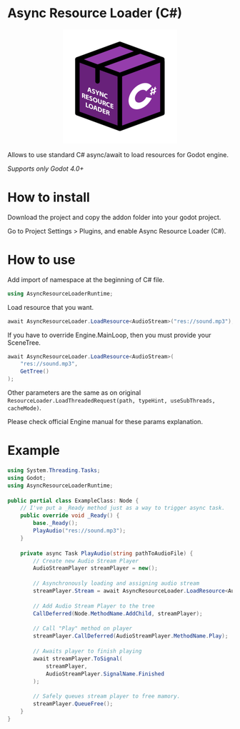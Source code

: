 # Async Resource Loader (C#)

<p align="center">
  <img width="256" height="256" src="https://raw.githubusercontent.com/ProFiLeR4100/AsyncResourceLoaderForCS/master/images/logo.png">
</p>

Allows to use standard C# async/await to load resources for Godot engine.

_Supports only Godot 4.0+_

# How to install

Download the project and copy the addon folder into your godot project.

Go to Project Settings > Plugins, and enable Async Resource Loader (C#).

# How to use

Add import of namespace at the beginning of C# file.
```csharp
using AsyncResourceLoaderRuntime;
```

Load resource that you want.
```csharp
await AsyncResourceLoader.LoadResource<AudioStream>("res://sound.mp3");
```

If you have to override Engine.MainLoop, then you must provide your SceneTree.
```csharp
await AsyncResourceLoader.LoadResource<AudioStream>(
    "res://sound.mp3",
    GetTree()
);
```

Other parameters are the same as on original `ResourceLoader.LoadThreadedRequest(path, typeHint, useSubThreads, cacheMode)`.

Please check official Engine manual for these params explanation.

# Example

```csharp
using System.Threading.Tasks;
using Godot;
using AsyncResourceLoaderRuntime;

public partial class ExampleClass: Node {
    // I've put a _Ready method just as a way to trigger async task.
    public override void _Ready() {
        base._Ready();
        PlayAudio("res://sound.mp3");
    }

    private async Task PlayAudio(string pathToAudioFile) {
        // Create new Audio Stream Player
        AudioStreamPlayer streamPlayer = new();

        // Asynchronously loading and assigning audio stream
        streamPlayer.Stream = await AsyncResourceLoader.LoadResource<AudioStream>(pathToAudioFile);

        // Add Audio Stream Player to the tree
        CallDeferred(Node.MethodName.AddChild, streamPlayer);

        // Call "Play" method on player
        streamPlayer.CallDeferred(AudioStreamPlayer.MethodName.Play);

        // Awaits player to finish playing
        await streamPlayer.ToSignal(
            streamPlayer,
            AudioStreamPlayer.SignalName.Finished
        );

        // Safely queues stream player to free mamory.
        streamPlayer.QueueFree();
    }
}
```
